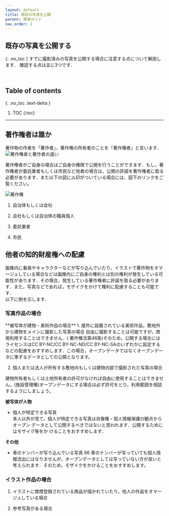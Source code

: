 ```yaml
---
layout: default
title: 既存の写真を公開
parent: 簡単ガイド
nav_order: 2
---
```


## 既存の写真を公開する
{: .no_toc }
すでに撮影済みの写真を公開する場合に注意する点について解説します．
確認する点は主に3つです．




<br>


## Table of contents
{: .no_toc .text-delta }

1. TOC
{:toc}
---

## 著作権者は誰か
著作物の作者を「著作者」，著作権の所有者のことを「著作権者」と言います．
![著作権者と著作者の違い]({{site.baseurl}}/picture/diff.png)

著作権者がご自身の場合はご自身の権限で公開を行うことができます．もし，著作権者が委託業者もしくは市民など他者の場合は，公開の許諾を著作権者に取る必要があります．また以下の図に△印がついている場合には、図下のリンクをご覧ください。

![著作権]({{site.baseurl}}/picture/license2.png)



1. 自治体もしくは会社  

2. 会社もしくは自治体の職員個人

3. 委託業者  

4. 市民  

## 他者の知的財産権への配慮    
画像内に看板やキャラクターなどが写り込んでいたり，イラストで著作物をオマージュしている場合などは画像内にご自身の権利とは別の権利が発生している可能性があります．その場合，発生している著作権者に許諾を取る必要があります．また，写真などであれば，モザイクをかけて権利に配慮することも可能です．  
以下に例を示します．

<h3> 写真作品の場合</h3>
**被写体が建物・美術作品の場合**
1. 屋外に設置されている美術作品，敷地外から建物をメインに撮影した写真の場合  
  自由に撮影することは可能ですが，商用利用することはできません．( 著作権法第48条)そのため，公開する場合にはライセンスはCC BY-NC/CC BY-NC-ND/CC BY-NC-SAのいずれかに設定するなどの配慮をおすすめします．この場合，オープンデータではなくオープンデータに準ずるデータとしての公開となります。


 2. 個人または法人が所有する敷地内もしくは建物内部で撮影された写真の場合  

 建物所有者もしくは土地所有者の許可がなければ自由に使用することはできません。(施設管理権)オープンデータにする場合は必ず許可をとり，利用範囲を相談するようにしましょう。

 **被写体が人物**
 -  個人が特定できる写真  
本人以外が見て，個人が特定できる写真は肖像権・個人情報保護の観点からオープン
データとして公開するべきではないと思われます．公開するためにはモザイク等をか
けることをおすすめします．

**その他**
- 車のナンバーが写り込んでいる写真
 86 車のナンバーが写っていても個人情報流出にはなりませんが，オープンデータとしては写っていない方が良いと考えられます．そのため，モザイクをかけることをおすすめします。


### イラスト作品の場合
1. イラストに商標登録されている商品が描かれていたり，他人の作品をオマージュしている場合  

2. 参考写真がある場合
